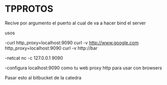 # TPPROTOS
Recive por argumento el puerto al cual de va a hacer bind el server

usos

-curl
http_proxy=localhost:9090 curl -v http://www.google.com
http_proxy=localhost:9090 curl -v http://bar

-netcat
nc -c 127.0.0.1 9090

-configura localhost:9090 como tu web proxy http para usar con browsers

Pasar esto al bitbucket de la catedra
